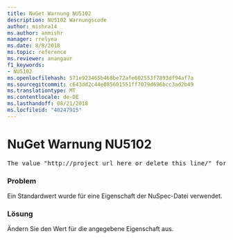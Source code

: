 ```yaml
---
title: NuGet Warnung NU5102
description: NU5102 Warnungscode
author: mishra14
ms.author: anmishr
manager: rrelyea
ms.date: 8/8/2018
ms.topic: reference
ms.reviewer: anangaur
f1_keywords:
- NU5102
ms.openlocfilehash: 571e923465b468be72afe602553f7893df94af7a
ms.sourcegitcommit: c643dd2c44e085601551ff7079d696bcc3ad2b49
ms.translationtype: MT
ms.contentlocale: de-DE
ms.lasthandoff: 08/21/2018
ms.locfileid: "40247915"
---
```

# <a name="nuget-warning-nu5102"></a>NuGet Warnung NU5102
<pre>The value "http://project_url_here_or_delete_this_line/" for ProjectUrl is a sample value and should be removed. Replace it with an appropriate value or remove it and rebuild your package.</pre>

### <a name="issue"></a>Problem

Ein Standardwert wurde für eine Eigenschaft der NuSpec-Datei verwendet.


### <a name="solution"></a>Lösung

Ändern Sie den Wert für die angegebene Eigenschaft aus.

